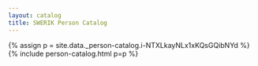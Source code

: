 ```yaml
---
layout: catalog
title: SWERIK Person Catalog
---
```

{% assign p = site.data._person-catalog.i-NTXLkayNLx1xKQsGQibNYd %}
{% include person-catalog.html p=p %}

